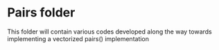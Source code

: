 # Pairs folder
This folder will contain various codes developed along the way towards implementing a vectorized pairs() implementation
